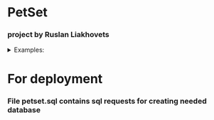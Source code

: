 # PetSet

### project by Ruslan Liakhovets

<details>
    <summary>Examples:</summary>
    Login and register <br>
    <img width="75%" alt="login" title="login" src="assets/login_petset.png"><br>
    Main product page with pagination <br>
    <img width="75%" alt="main page" title="main page" src="assets/main_page.png"><br>
    Product details <br>
    <img width="75%" alt="product details" title="product details" src="assets/product_details.png"><br>
    Product request <br>
    <img width="75%" alt="product request" title="product request" src="assets/product_request.png"><br>
    Admin product page <br>
    <img width="75%" alt="admin product page" title="admin product page" src="assets/admin_products.png"><br>
    Admin product requests page <br>
    <img width="75%" alt="admin product requests" title="admin product requests" src="assets/admin_requests.png"><br>
    Example of 404 page <br>
    <img width="75%" alt="404 page" title="404 page" src="assets/404_product.png"><br>

</details>

# For deployment

### File petset.sql contains sql requests for creating needed database